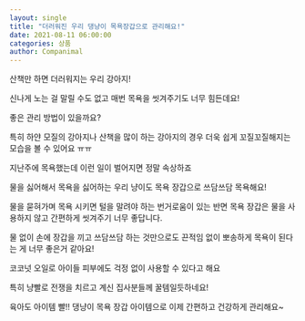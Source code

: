 ```yaml
---
layout: single
title: "더러워진 우리 댕냥이 목욕장갑으로 관리해요!"
date: 2021-08-11 06:00:00
categories: 상품
author: Companimal
---
```


산책만 하면 더러워지는 우리 강아지!

신나게 노는 걸 말릴 수도 없고 매번 목욕을 씻겨주기도 너무 힘든데요!

좋은 관리 방법이 있을까요?

특히 하얀 모질의 강아지나 산책을 많이 하는 강아지의 경우 더욱 쉽게 꼬질꼬질해지는 모습을 볼 수 있어요 ㅠㅠ

지난주에 목욕했는데 이런 일이 벌어지면 정말 속상하죠

물을 싫어해서 목욕을 싫어하는 우리 냥이도 목욕 장갑으로 쓰담쓰담 목욕해요!

물을 묻혀가며 목욕 시키면 털을 말려야 하는 번거로움이 있는 반면 목욕 장갑은 물을 사용하지 않고 간편하게 씻겨주기 너무 좋답니다.

물 없이 손에 장갑을 끼고 쓰담쓰담 하는 것만으로도 끈적임 없이 뽀송하게 목욕이 된다는 게 너무 좋은거 같아요!

코코넛 오일로 아이들 피부에도 걱정 없이 사용할 수 있다고 해요

특히 냥빨로 전쟁을 치르고 계신 집사분들께 꿀템일듯하네요!

육아도 아이템 빨!! 댕냥이 목욕 장갑 아이템으로 이제 간편하고 건강하게 관리해요~
